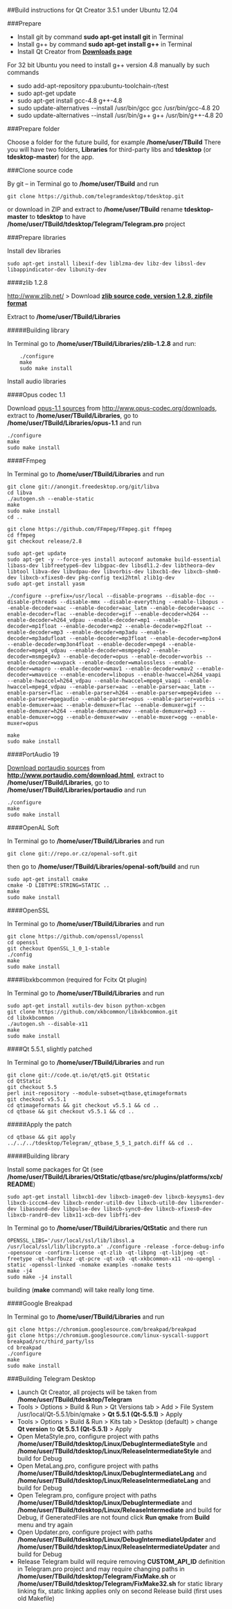##Build instructions for Qt Creator 3.5.1 under Ubuntu 12.04

###Prepare

* Install git by command **sudo apt-get install git** in Terminal
* Install g++ by command **sudo apt-get install g++** in Terminal
* Install Qt Creator from [**Downloads page**](https://www.qt.io/download/)

For 32 bit Ubuntu you need to install g++ version 4.8 manually by such commands

* sudo add-apt-repository ppa:ubuntu-toolchain-r/test
* sudo apt-get update
* sudo apt-get install gcc-4.8 g++-4.8
* sudo update-alternatives --install /usr/bin/gcc gcc /usr/bin/gcc-4.8 20
* sudo update-alternatives --install /usr/bin/g++ g++ /usr/bin/g++-4.8 20

###Prepare folder

Choose a folder for the future build, for example **/home/user/TBuild** There you will have two folders, **Libraries** for third-party libs and **tdesktop** (or **tdesktop-master**) for the app.

###Clone source code

By git – in Terminal go to **/home/user/TBuild** and run

    git clone https://github.com/telegramdesktop/tdesktop.git

or download in ZIP and extract to **/home/user/TBuild** rename **tdesktop-master** to **tdesktop** to have **/home/user/TBuild/tdesktop/Telegram/Telegram.pro** project

###Prepare libraries

Install dev libraries

    sudo apt-get install libexif-dev liblzma-dev libz-dev libssl-dev libappindicator-dev libunity-dev

####zlib 1.2.8

http://www.zlib.net/ > Download [**zlib source code, version 1.2.8, zipfile format**](http://zlib.net/zlib128.zip)

Extract to **/home/user/TBuild/Libraries**

#####Building library

In Terminal go to **/home/user/TBuild/Libraries/zlib-1.2.8** and run:

        ./configure
        make
        sudo make install

Install audio libraries

####Opus codec 1.1

Download [opus-1.1 sources](http://downloads.xiph.org/releases/opus/opus-1.1.tar.gz) from http://www.opus-codec.org/downloads, extract to **/home/user/TBuild/Libraries**, go to **/home/user/TBuild/Libraries/opus-1.1** and run

    ./configure
    make
    sudo make install

####FFmpeg

In Terminal go to **/home/user/TBuild/Libraries** and run

    git clone git://anongit.freedesktop.org/git/libva
    cd libva
    ./autogen.sh --enable-static
    make
    sudo make install
    cd ..

    git clone https://github.com/FFmpeg/FFmpeg.git ffmpeg
    cd ffmpeg
    git checkout release/2.8

    sudo apt-get update
    sudo apt-get -y --force-yes install autoconf automake build-essential libass-dev libfreetype6-dev libgpac-dev libsdl1.2-dev libtheora-dev libtool libva-dev libvdpau-dev libvorbis-dev libxcb1-dev libxcb-shm0-dev libxcb-xfixes0-dev pkg-config texi2html zlib1g-dev
    sudo apt-get install yasm

    ./configure --prefix=/usr/local --disable-programs --disable-doc --disable-pthreads --disable-mmx --disable-everything --enable-libopus --enable-decoder=aac --enable-decoder=aac_latm --enable-decoder=aasc --enable-decoder=flac --enable-decoder=gif --enable-decoder=h264 --enable-decoder=h264_vdpau --enable-decoder=mp1 --enable-decoder=mp1float --enable-decoder=mp2 --enable-decoder=mp2float --enable-decoder=mp3 --enable-decoder=mp3adu --enable-decoder=mp3adufloat --enable-decoder=mp3float --enable-decoder=mp3on4 --enable-decoder=mp3on4float --enable-decoder=mpeg4 --enable-decoder=mpeg4_vdpau --enable-decoder=msmpeg4v2 --enable-decoder=msmpeg4v3 --enable-decoder=opus --enable-decoder=vorbis --enable-decoder=wavpack --enable-decoder=wmalossless --enable-decoder=wmapro --enable-decoder=wmav1 --enable-decoder=wmav2 --enable-decoder=wmavoice --enable-encoder=libopus --enable-hwaccel=h264_vaapi --enable-hwaccel=h264_vdpau --enable-hwaccel=mpeg4_vaapi --enable-hwaccel=mpeg4_vdpau --enable-parser=aac --enable-parser=aac_latm --enable-parser=flac --enable-parser=h264 --enable-parser=mpeg4video --enable-parser=mpegaudio --enable-parser=opus --enable-parser=vorbis --enable-demuxer=aac --enable-demuxer=flac --enable-demuxer=gif --enable-demuxer=h264 --enable-demuxer=mov --enable-demuxer=mp3 --enable-demuxer=ogg --enable-demuxer=wav --enable-muxer=ogg --enable-muxer=opus

    make
    sudo make install

####PortAudio 19

[Download portaudio sources](http://www.portaudio.com/archives/pa_stable_v19_20140130.tgz) from **http://www.portaudio.com/download.html**, extract to **/home/user/TBuild/Libraries**, go to **/home/user/TBuild/Libraries/portaudio** and run

    ./configure
    make
    sudo make install

####OpenAL Soft

In Terminal go to **/home/user/TBuild/Libraries** and run

    git clone git://repo.or.cz/openal-soft.git

then go to **/home/user/TBuild/Libraries/openal-soft/build** and run

    sudo apt-get install cmake
    cmake -D LIBTYPE:STRING=STATIC ..
    make
    sudo make install

####OpenSSL

In Terminal go to **/home/user/TBuild/Libraries** and run

    git clone https://github.com/openssl/openssl
    cd openssl
    git checkout OpenSSL_1_0_1-stable
    ./config
    make
    sudo make install

####libxkbcommon (required for Fcitx Qt plugin)

In Terminal go to **/home/user/TBuild/Libraries** and run

    sudo apt-get install xutils-dev bison python-xcbgen
    git clone https://github.com/xkbcommon/libxkbcommon.git
    cd libxkbcommon
    ./autogen.sh --disable-x11
    make
    sudo make install

####Qt 5.5.1, slightly patched

In Terminal go to **/home/user/TBuild/Libraries** and run

    git clone git://code.qt.io/qt/qt5.git QtStatic
    cd QtStatic
    git checkout 5.5
    perl init-repository --module-subset=qtbase,qtimageformats
    git checkout v5.5.1
    cd qtimageformats && git checkout v5.5.1 && cd ..
    cd qtbase && git checkout v5.5.1 && cd ..

#####Apply the patch

    cd qtbase && git apply ../../../tdesktop/Telegram/_qtbase_5_5_1_patch.diff && cd ..

#####Building library

Install some packages for Qt (see **/home/user/TBuild/Libraries/QtStatic/qtbase/src/plugins/platforms/xcb/README**)

    sudo apt-get install libxcb1-dev libxcb-image0-dev libxcb-keysyms1-dev libxcb-icccm4-dev libxcb-render-util0-dev libxcb-util0-dev libxrender-dev libasound-dev libpulse-dev libxcb-sync0-dev libxcb-xfixes0-dev libxcb-randr0-dev libx11-xcb-dev libffi-dev

In Terminal go to **/home/user/TBuild/Libraries/QtStatic** and there run

    OPENSSL_LIBS='/usr/local/ssl/lib/libssl.a /usr/local/ssl/lib/libcrypto.a' ./configure -release -force-debug-info -opensource -confirm-license -qt-zlib -qt-libpng -qt-libjpeg -qt-freetype -qt-harfbuzz -qt-pcre -qt-xcb -qt-xkbcommon-x11 -no-opengl -static -openssl-linked -nomake examples -nomake tests
    make -j4
    sudo make -j4 install

building (**make** command) will take really long time.

####Google Breakpad

In Terminal go to **/home/user/TBuild/Libraries** and run

    git clone https://chromium.googlesource.com/breakpad/breakpad
    git clone https://chromium.googlesource.com/linux-syscall-support breakpad/src/third_party/lss
    cd breakpad
    ./configure
    make
    sudo make install

###Building Telegram Desktop

* Launch Qt Creator, all projects will be taken from **/home/user/TBuild/tdesktop/Telegram**
* Tools > Options > Build & Run > Qt Versions tab > Add > File System /usr/local/Qt-5.5.1/bin/qmake > **Qt 5.5.1 (Qt-5.5.1)** > Apply
* Tools > Options > Build & Run > Kits tab > Desktop (default) > change **Qt version** to **Qt 5.5.1 (Qt-5.5.1)** > Apply
* Open MetaStyle.pro, configure project with paths **/home/user/TBuild/tdesktop/Linux/DebugIntermediateStyle** and **/home/user/TBuild/tdesktop/Linux/ReleaseIntermediateStyle** and build for Debug
* Open MetaLang.pro, configure project with paths **/home/user/TBuild/tdesktop/Linux/DebugIntermediateLang** and **/home/user/TBuild/tdesktop/Linux/ReleaseIntermediateLang** and build for Debug
* Open Telegram.pro, configure project with paths **/home/user/TBuild/tdesktop/Linux/DebugIntermediate** and **/home/user/TBuild/tdesktop/Linux/ReleaseIntermediate** and build for Debug, if GeneratedFiles are not found click **Run qmake** from **Build** menu and try again
* Open Updater.pro, configure project with paths **/home/user/TBuild/tdesktop/Linux/DebugIntermediateUpdater** and **/home/user/TBuild/tdesktop/Linux/ReleaseIntermediateUpdater** and build for Debug
* Release Telegram build will require removing **CUSTOM_API_ID** definition in Telegram.pro project and may require changing paths in **/home/user/TBuild/tdesktop/Telegram/FixMake.sh** or **/home/user/TBuild/tdesktop/Telegram/FixMake32.sh** for static library linking fix, static linking applies only on second Release build (first uses old Makefile)
